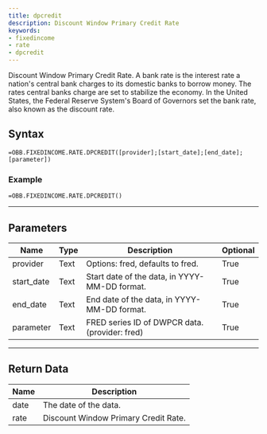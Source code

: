 ```yaml
---
title: dpcredit
description: Discount Window Primary Credit Rate
keywords: 
- fixedincome
- rate
- dpcredit
---
```


<!-- markdownlint-disable MD041 -->

Discount Window Primary Credit Rate.  A bank rate is the interest rate a nation's central bank charges to its domestic banks to borrow money. The rates central banks charge are set to stabilize the economy. In the United States, the Federal Reserve System's Board of Governors set the bank rate, also known as the discount rate.

## Syntax

```excel wordwrap
=OBB.FIXEDINCOME.RATE.DPCREDIT([provider];[start_date];[end_date];[parameter])
```

### Example

```excel wordwrap
=OBB.FIXEDINCOME.RATE.DPCREDIT()
```

---

## Parameters

| Name | Type | Description | Optional |
| ---- | ---- | ----------- | -------- |
| provider | Text | Options: fred, defaults to fred. | True |
| start_date | Text | Start date of the data, in YYYY-MM-DD format. | True |
| end_date | Text | End date of the data, in YYYY-MM-DD format. | True |
| parameter | Text | FRED series ID of DWPCR data. (provider: fred) | True |

---

## Return Data

| Name | Description |
| ---- | ----------- |
| date | The date of the data.  |
| rate | Discount Window Primary Credit Rate.  |

